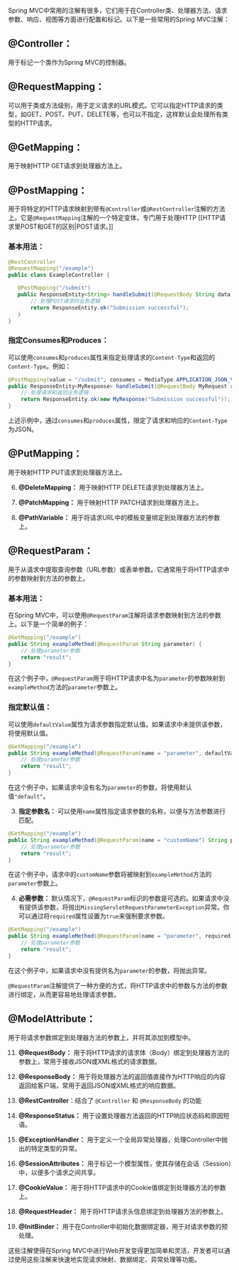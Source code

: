 Spring MVC中常用的注解有很多，它们用于在Controller类、处理器方法、请求参数、响应、视图等方面进行配置和标记。以下是一些常用的Spring MVC注解：

## @Controller：
用于标记一个类作为Spring MVC的控制器。
## @RequestMapping：
可以用于类或方法级别，用于定义请求的URL模式。它可以指定HTTP请求的类型，如GET、POST、PUT、DELETE等，也可以不指定，这样默认会处理所有类型的HTTP请求。
## @GetMapping：
用于映射HTTP GET请求到处理器方法上。
## @PostMapping：
用于将特定的HTTP请求映射到带有`@Controller`或`@RestController`注解的方法上。它是`@RequestMapping`注解的一个特定变体，专门用于处理HTTP [[HTTP请求里POST和GET的区别|POST请求。]]
### 基本用法：
```java
@RestController
@RequestMapping("/example")
public class ExampleController {

   @PostMapping("/submit")
   public ResponseEntity<String> handleSubmit(@RequestBody String data) {
	   // 处理POST请求的业务逻辑
	   return ResponseEntity.ok("Submission successful");
   }
}
```
### 指定Consumes和Produces：
可以使用`consumes`和`produces`属性来指定处理请求的`Content-Type`和返回的`Content-Type`。例如：
   ```java
   @PostMapping(value = "/submit", consumes = MediaType.APPLICATION_JSON_VALUE, produces = MediaType.APPLICATION_JSON_VALUE)
   public ResponseEntity<MyResponse> handleSubmit(@RequestBody MyRequest request) {
       // 处理请求和返回业务逻辑
       return ResponseEntity.ok(new MyResponse("Submission successful"));
   }
   ```
上述示例中，通过`consumes`和`produces`属性，限定了请求和响应的`Content-Type`为JSON。
## @PutMapping：
用于映射HTTP PUT请求到处理器方法上。

6. **@DeleteMapping：** 用于映射HTTP DELETE请求到处理器方法上。

7. **@PatchMapping：** 用于映射HTTP PATCH请求到处理器方法上。

8. **@PathVariable：** 用于将请求URL中的模板变量绑定到处理器方法的参数上。

## @RequestParam：
用于从请求中提取查询参数（URL参数）或表单参数。它通常用于将HTTP请求中的参数映射到方法的参数上。
### 基本用法：
在Spring MVC中，可以使用`@RequestParam`注解将请求参数映射到方法的参数上。以下是一个简单的例子：
```java
@GetMapping("/example")
public String exampleMethod(@RequestParam String parameter) {
	// 处理parameter参数
	return "result";
}
```
在这个例子中，`@RequestParam`用于将HTTP请求中名为`parameter`的参数映射到`exampleMethod`方法的`parameter`参数上。
### 指定默认值：
可以使用`defaultValue`属性为请求参数指定默认值。如果请求中未提供该参数，将使用默认值。

```java
@GetMapping("/example")
public String exampleMethod(@RequestParam(name = "parameter", defaultValue = "default") String parameter) {
	// 处理parameter参数
	return "result";
}
```

在这个例子中，如果请求中没有名为`parameter`的参数，将使用默认值`"default"`。

3. **指定参数名：**
可以使用`name`属性指定请求参数的名称，以便与方法参数进行匹配。

```java
@GetMapping("/example")
public String exampleMethod(@RequestParam(name = "customName") String parameter) {
	// 处理parameter参数
	return "result";
}
```

在这个例子中，请求中的`customName`参数将被映射到`exampleMethod`方法的`parameter`参数上。

4. **必需参数：**
默认情况下，`@RequestParam`标识的参数是可选的。如果请求中没有提供该参数，将抛出`MissingServletRequestParameterException`异常。你可以通过将`required`属性设置为`true`来强制要求参数。

```java
@GetMapping("/example")
public String exampleMethod(@RequestParam(name = "parameter", required = true) String parameter) {
	// 处理parameter参数
	return "result";
}
```

在这个例子中，如果请求中没有提供名为`parameter`的参数，将抛出异常。

`@RequestParam`注解提供了一种方便的方式，将HTTP请求中的参数与方法的参数进行绑定，从而更容易地处理请求参数。
## @ModelAttribute：
用于将请求参数绑定到处理器方法的参数上，并将其添加到模型中。

11. **@RequestBody：** 用于将HTTP请求的请求体（Body）绑定到处理器方法的参数上，常用于接收JSON或XML格式的请求数据。

12. **@ResponseBody：** 用于将处理器方法的返回值直接作为HTTP响应的内容返回给客户端，常用于返回JSON或XML格式的响应数据。
13. **@RestController**：结合了 `@Controller` 和 `@ResponseBody` 的功能

14. **@ResponseStatus：** 用于设置处理器方法返回的HTTP响应状态码和原因短语。

15. **@ExceptionHandler：** 用于定义一个全局异常处理器，处理Controller中抛出的特定类型的异常。

16. **@SessionAttributes：** 用于标记一个模型属性，使其存储在会话（Session）中，以便多个请求之间共享。

17. **@CookieValue：** 用于将HTTP请求中的Cookie值绑定到处理器方法的参数上。

18. **@RequestHeader：** 用于将HTTP请求头信息绑定到处理器方法的参数上。

19. **@InitBinder：** 用于在Controller中初始化数据绑定器，用于对请求参数的预处理。

这些注解使得在Spring MVC中进行Web开发变得更加简单和灵活，开发者可以通过使用这些注解来快速地实现请求映射、数据绑定、异常处理等功能。